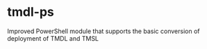 # tmdl-ps
Improved PowerShell module that supports the basic conversion of deployment of TMDL and TMSL
